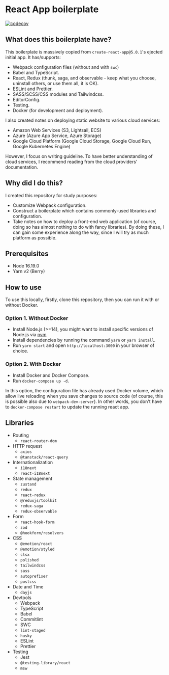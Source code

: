 # React App boilerplate

[![codecov](https://codecov.io/gh/duong755/js-boilerplates/branch/master/graph/badge.svg?token=3Y4WR9WYFM)](https://codecov.io/gh/duong755/js-boilerplates)

## What does this boilerplate have?

This boilerplate is massively copied from `create-react-app@5.0.1`'s ejected initial app. It has/supports:

- Webpack configuration files (without and with `swc`)
- Babel and TypeScript.
- React, Redux (thunk, saga, and observable - keep what you choose, uninstall others, or use them all, it is OK).
- ESLint and Prettier.
- SASS/SCSS/CSS modules and Tailwindcss.
- EditorConfig.
- Testing.
- Docker (for development and deployment).

I also created notes on deploying static website to various cloud services:
- Amazon Web Services (S3, Lightsail, ECS)
- Azure (Azure App Service, Azure Storage)
- Google Cloud Platform (Google Cloud Storage, Google Cloud Run, Google Kubernetes Engine)

However, I focus on writing guideline. To have better understanding of cloud services, I recommend reading from the cloud providers' documentation.

## Why did I do this?

I created this repository for study purposes:
- Customize Webpack configuration.
- Construct a boilerplate which contains commonly-used libraries and configuration.
- Take notes on how to deploy a front-end web application (of course, doing so has almost nothing to do with fancy libraries). By doing these, I can gain some experience along the way, since I will try as much platform as possible.

## Prerequisites

- Node 16.19.0
- Yarn v2 (Berry)

## How to use

To use this locally, firstly, clone this repository, then you can run it with or without Docker.
### Option 1. Without Docker

- Install Node.js (>=14), you might want to install specific versions of Node.js via [nvm](https://github.com/nvm-sh/nvm)
- Install dependencies by running the command `yarn` or `yarn install`.
- Run `yarn start` and open `http://localhost:3000` in your browser of choice.

### Option 2. With Docker

- Install Docker and Docker Compose.
- Run `docker-compose up -d`.

In this option, the configuration file has already used Docker volume, which allow live reloading when you save changes to source code (of course, this is possible also due to `webpack-dev-server`). In other words, you don't have to `docker-compose restart` to update the running react app.

## Libraries

- Routing
  - `react-router-dom`
- HTTP request
  - `axios`
  - `@tanstack/react-query`
- Internationalization
  - `i18next`
  - `react-i18next`
- State management
  - `zustand`
  - `redux`
  - `react-redux`
  - `@reduxjs/toolkit`
  - `redux-saga`
  - `redux-observable`
- Form
  - `react-hook-form`
  - `zod`
  - `@hookform/resolvers`
- CSS
  - `@emotion/react`
  - `@emotion/styled`
  - `clsx`
  - `polished`
  - `tailwindcss`
  - `sass`
  - `autoprefixer`
  - `postcss`
- Date and Time
  - `dayjs`
- Devtools
  - Webpack
  - TypeScript
  - Babel
  - Commitlint
  - SWC
  - `lint-staged`
  - `husky`
  - ESLint
  - Prettier
- Testing
  - Jest
  - `@testing-library/react`
  - `msw`

